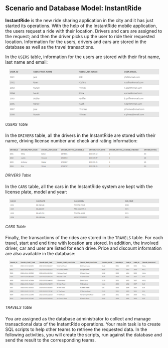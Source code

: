 ## Scenario and Database Model: InstantRide

**InstantRide** is the new ride sharing application in the city and it has just started its operations. With the help of the InstantRide mobile application, the users request a ride with their location. Drivers and cars are assigned to the request; and then the driver picks up the user to ride their requested location. Information for the users, drivers and cars are stored in the database as well as the travel transactions.

In the `USERS` table, information for the users are stored with their first name, last name and email:
<p align='center'>
<img src='../assets/GDgKy9z6QDHvoSPFLfyi.png' width='95%' alt='USERS Table' />
</p>

<sup>_USERS Table_</sup>

In the `DRIVERS` table, all the drivers in the InstantRide are stored with their name, driving license number and check and rating information:
<p align='center'>
<img src='../assets/MHT9DqujSAOJ964J4hJ8.png' width='95%' alt='DRIVERS Table' />
</p>

<sup>_DRIVERS Table_</sup>

In the `CARS` table, all the cars in the InstantRide system are kept with the license plate, model and year:
<p align='center'>
<img src='../assets/7Rym9czrTvuCW4U5GwbL.png' width='95%' alt='CARS Table' />
</p>

<sup>_CARS Table_</sup>

Finally, the transactions of the rides are stored in the `TRAVELS` table. For each travel, start and end time with location are stored. In addition, the involved driver, car and user are listed for each drive. Price and discount information are also available in the database:

<p align='center'>
<img src='../assets/prjxTurQAqpCa0pZBVvk.png' width='95%' alt='TRAVELS Table' />
</p>

<sup>_TRAVELS Table_</sup>

You are assigned as the database administrator to collect and manage transactional data of the InstantRide operations. Your main task is to create SQL scripts to help other teams to retrieve the requested data. In the following activities, you will create the scripts, run against the database and send the result to the corresponding teams.
